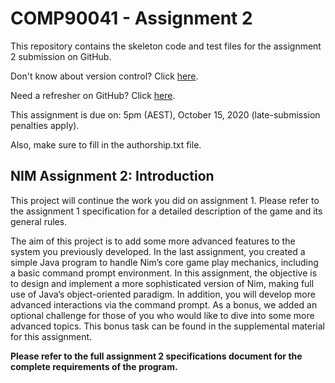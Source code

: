# COMP90041 - Assignment 2

This repository contains the skeleton code and test files for the assignment 2 submission on GitHub.

Don't know about version control? Click [here](https://www.atlassian.com/git/tutorials/what-is-version-control).

Need a refresher on GitHub? Click [here](https://guides.github.com/activities/hello-world/).

This assignment is due on:
5pm (AEST), October 15, 2020 (late-submission penalties apply).

Also, make sure to fill in the authorship.txt file.

## NIM Assignment 2: Introduction
This project will continue the work you did on assignment 1.
Please refer to the assignment 1 specification for a detailed description of the game and its general rules.

The aim of this project is to add some more advanced features to the system you previously developed. 
In the last assignment, you created a simple Java program to handle Nim’s core game play mechanics, including a basic command prompt environment. 
In this assignment, the objective is to design and implement a more sophisticated version of Nim, making full use of Java’s object-oriented paradigm.
In addition, you will develop more advanced interactions via the command prompt.
As a bonus, we added an optional challenge for those of you who would like to dive into some more advanced topics. This bonus task can be found in the supplemental material for this assignment.

**Please refer to the full assignment 2 specifications document for the complete requirements of the program.**
